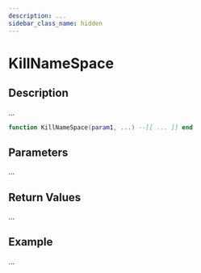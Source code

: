 ```yaml
---
description: ...
sidebar_class_name: hidden
---
```


# KillNameSpace

## Description

...

```lua
function KillNameSpace(param1, ...) --[[ ... ]] end
```

## Parameters

...

## Return Values

...

## Example

...

